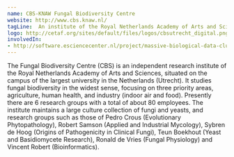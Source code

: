 ```yaml
---
name: CBS-KNAW Fungal Biodiversity Centre
website: http://www.cbs.knaw.nl/
tagLine:  An institute of the Royal Netherlands Academy of Arts and Sciences
logo: http://cetaf.org/sites/default/files/logos/cbsutrecht_digital.png
involvedIn:
- http://software.esciencecenter.nl/project/massive-biological-data-clustering-reporting-and-visualization-tools
---
```

The Fungal Biodiversity Centre (CBS) is an independent research institute of the Royal Netherlands Academy of Arts and Sciences, situated on the campus of the largest university in the Netherlands (Utrecht). It studies fungal biodiversity in the widest sense, focusing on three priority areas, agriculture, human health, and industry (indoor air and food). Presently there are 6 research groups with a total of about 80 employees. The institute maintains a large culture collection of fungi and yeasts, and research groups such as those of Pedro Crous (Evolutionary Phytopathology), Robert Samson (Applied and Industrial Mycology), Sybren de Hoog (Origins of Pathogenicity in Clinical Fungi), Teun Boekhout (Yeast and Basidiomycete Research), Ronald de Vries (Fungal Physiology) and Vincent Robert (Bioinformatics). 

